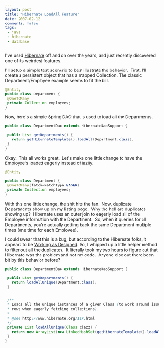 ```yaml
---
layout: post
title: "Hibernate LoadAll Feature"
date: 2007-02-12
comments: false
tags:
 - java
 - hibernate
 - database
---
```


I've used [Hibernate](http://hibernate.org) off and on over the years, and just recently discovered one of its weirdest features.



I'll setup a simple test scenerio to best illustrate the behavior.  First, I'll create a persistent object that has a mapped Collection. The classic Department/Employee example seems to fit the bill.


```java
@Entity
public class Department {
 @OneToMany
 private Collection employees;
}
```



Now, here's a simple Spring DAO that is used to load all the Departments.

```java
public class DepartmentDao extends HibernateDaoSupport {

 public List getDepartments() {
   return getHibernateTemplate().loadAll(Department.class);
 }
}
```


Okay.  This all works great.  Let's make one little change to have the Employee's loaded eagerly instead of lazily.


```java
@Entity

public class Department {
 @OneToMany(fetch=FetchType.EAGER)
 private Collection employees;
}
```

With this one little change, the shit hits the fan.  Now, duplicate Departments show up on my listing page.  Why the hell are duplicates showing up?  Hibernate uses an outer join to eagerly load all of the Employee information with the Department.  So, when it queries for all Departments, you're actually getting back the same Department multiple times (one time for each Employee).



I could swear that this is a bug, but according to the Hibernate folks, it appears to be [Working as Designed](http://www.hibernate.org/117.html). So, I whipped up a little helper method to filter out all the duplicates.  It literally took my two hours to figure out that Hibernate was the problem and not my code.  Anyone else out there been bit by this behavior before?



```java
public class DepartmentDao extends HibernateDaoSupport {

 public List getDepartments() {
   return loadAllUnique(Department.class);
 }


 /**
 * Loads all the unique instances of a given Class (to work around issue with duplicate
 * rows when eagerly fetching collections).
 *
 * @see http://www.hibernate.org/117.html
 */
 private List loadAllUnique(Class clazz) {
   return new ArrayList(new LinkedHashSet(getHibernateTemplate().loadAll(clazz)));
 }
}
```
